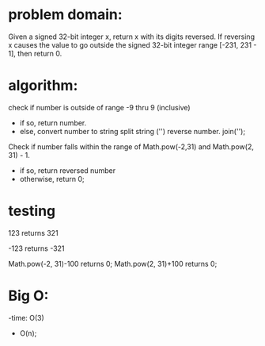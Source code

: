 # problem domain:
Given a signed 32-bit integer x, return x with its digits reversed. If reversing x causes the value to go outside the signed 32-bit integer range [-231, 231 - 1], then return 0.

# algorithm:
check if number is outside of range -9 thru 9 (inclusive)
- if so, return number.
- else,
convert number to string
split string ('')
reverse number.
join('');

Check if number falls within the range of Math.pow(-2,31) and Math.pow(2, 31) - 1. 
- if so, return reversed number
- otherwise, return 0;

# testing

123 returns 321

-123 returns -321

Math.pow(-2, 31)-100 returns 0;
Math.pow(2, 31)+100 returns 0;

# Big O:
-time: O(3)
- O(n);